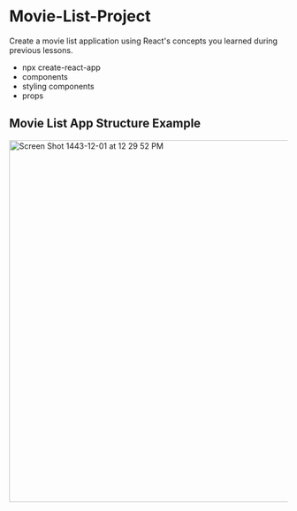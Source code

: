 # Movie-List-Project
Create a movie list application using React's concepts you learned during previous lessons.
<ul> 
<li> npx create-react-app </li>
<li> components </li>
<li> styling components </li>
<li> props </li>
</ul>

## Movie List App Structure Example
<img width="654" alt="Screen Shot 1443-12-01 at 12 29 52 PM" src="https://user-images.githubusercontent.com/80157029/176643373-7ff70395-68ea-40d9-8ec8-b1cb760a1134.png">

